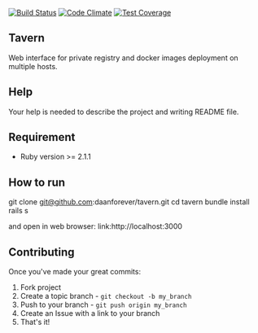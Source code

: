 [![Build Status](https://travis-ci.org/daanforever/tavern.svg?branch=master)](https://travis-ci.org/daanforever/tavern)
[![Code Climate](https://codeclimate.com/github/daanforever/tavern/badges/gpa.svg)](https://codeclimate.com/github/daanforever/tavern)
[![Test Coverage](https://codeclimate.com/github/daanforever/tavern/badges/coverage.svg)](https://codeclimate.com/github/daanforever/tavern)

## Tavern
Web interface for private registry and docker images deployment on multiple hosts.

## Help
Your help is needed to describe the project and writing README file.

## Requirement

* Ruby version >= 2.1.1

## How to run

 git clone git@github.com:daanforever/tavern.git 
 cd tavern
 bundle install
 rails s

and open in web browser: link:http://localhost:3000

## Contributing

Once you've made your great commits:

1. Fork project
2. Create a topic branch - `git checkout -b my_branch`
3. Push to your branch - `git push origin my_branch`
4. Create an Issue with a link to your branch
5. That's it!


